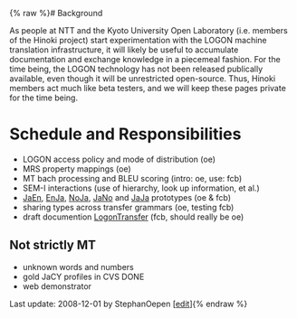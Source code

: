 {% raw %}# Background

As people at NTT and the Kyoto University Open Laboratory (i.e. members
of the Hinoki project) start experimentation with the LOGON machine
translation infrastructure, it will likely be useful to accumulate
documentation and exchange knowledge in a piecemeal fashion. For the
time being, the LOGON technology has not been released publically
available, even though it will be unrestricted open-source. Thus, Hinoki
members act much like beta testers, and we will keep these pages private
for the time being.

# Schedule and Responsibilities

- LOGON access policy and mode of distribution (oe)
- MRS property mappings (oe)
- MT bach processing and BLEU scoring (intro: oe, use: fcb)
- SEM-I interactions (use of hierarchy, look up information, et al.)
- [JaEn](/JaEn), [EnJa](/EnJa), [NoJa](../NoJa), [JaNo](/JaNo) and
[JaJa](/JaJa) prototypes (oe & fcb)
- sharing types across transfer grammars (oe, testing fcb)
- draft documention [LogonTransfer](https://blog.inductorsoftware.com/docsproto/tools/LogonTransfer) (fcb, should really
be oe)

## Not strictly MT

- unknown words and numbers
- gold JaCY profiles in CVS DONE
- web demonstrator

Last update: 2008-12-01 by StephanOepen [[edit](https://github.com/delph-in/docs/wiki/MachineTranslationTop/_edit)]{% endraw %}